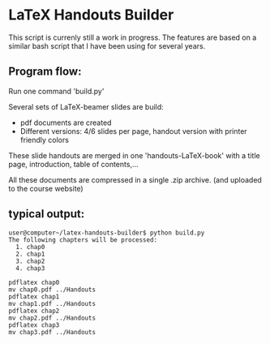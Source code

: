 LaTeX Handouts Builder
======================

This script is currenly still a work in progress. The features are based on a similar bash script that I have been using for several years.

Program flow:
-------------
Run one command 'build.py'

Several sets of LaTeX-beamer slides are build:
 * pdf documents are created
 * Different versions: 4/6 slides per page, handout version with printer friendly colors

These slide handouts are merged in one 'handouts-LaTeX-book' with a title page, introduction, table of contents,...

All these documents are compressed in a single .zip archive. (and uploaded to the course website)

typical output:
---------------
    user@computer~/latex-handouts-builder$ python build.py 
    The following chapters will be processed:
      1. chap0
      2. chap1
      3. chap2
      4. chap3

    pdflatex chap0
    mv chap0.pdf ../Handouts
    pdflatex chap1
    mv chap1.pdf ../Handouts
    pdflatex chap2
    mv chap2.pdf ../Handouts
    pdflatex chap3
    mv chap3.pdf ../Handouts


